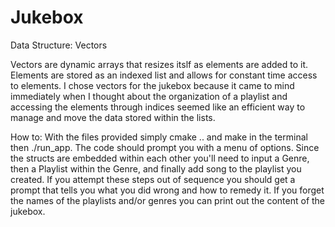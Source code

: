 # Jukebox

Data Structure: Vectors

Vectors are dynamic arrays that resizes itslf as elements are added to it. Elements are stored as an indexed list and allows for constant time access to elements. I chose vectors for the jukebox because it came to mind immediately when I thought about the organization of a playlist and  accessing the elements through indices seemed like an efficient way to manage and move the data stored within the lists.

How to: With the files provided simply cmake .. and make in the terminal then ./run_app. The code should prompt you with a menu of options. Since the structs are embedded within each other you'll need to input a Genre, then a Playlist within the Genre, and finally add song to the playlist you created. If you attempt these steps out of sequence you should get a prompt that tells you what you did wrong and how to remedy it. If you forget the names of the playlists and/or genres you can print out the content of the jukebox. 
